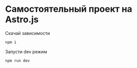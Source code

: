 # Самостоятельный проект на Astro.js

Скачай зависимости

```sh
npm i
```

Запусти dev режим

```sh
npm run dev
```
